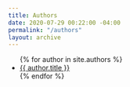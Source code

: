 ```yaml
---
title: Authors
date: 2020-07-29 00:22:00 -04:00
permalink: "/authors"
layout: archive
---
```


<ul>
  {% for author in site.authors %}
    <li><a href="{{ author.url }}">{{ author.title }}</a></li>
  {% endfor %}
</ul>
